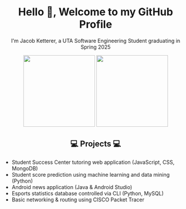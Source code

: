 <h1 align="center">Hello 👋, Welcome to my GitHub Profile</h1>
<p align="center">I'm Jacob Ketterer, a UTA Software Engineering Student graduating in Spring 2025</p>
<div align="center">
  <img src="https://github-readme-stats-five-ivory-45.vercel.app/api?username=jketterer02&theme=dark&show_icons=true" height="195px"/>
  <img src="https://github-readme-stats.vercel.app/api/top-langs/?username=jketterer02&layout=compact&theme=dark" height="195px"/>
</div>

## <p align="center">💻 Projects 💻</p>

  * Student Success Center tutoring web application (JavaScript, CSS, MongoDB)
  * Student score prediction using machine learning and data mining (Python)
  * Android news application (Java & Android Studio)
  * Esports statistics database controlled via CLI (Python, MySQL)
  * Basic networking & routing using CISCO Packet Tracer

